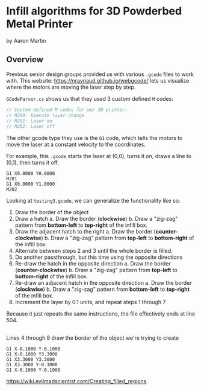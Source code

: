 # Infill algorithms for 3D Powderbed Metal Printer
by Aaron Martin

## Overview
Previous senior design groups provided us with various `.gcode` files to work with. 
This website: https://nraynaud.github.io/webgcode/ lets us visualize where the motors are moving the laser step by step.

`GCodeParser.cs` shows us that they used 3 custom defined `M` codes:
```c
// Custom defined M codes for our 3D printer: 
// M200: Execute layer change
// M201: Laser on
// M202: Laser off
```
The other gcode type they use is the `G1` code, which tells the motors to move the laser at a constant velocity to the coordinates. 

For example, this `.gcode` starts the laser at (0,0), turns it on, draws a line to (0,1), then turns it off.
```gcode
G1 X0.0000 Y0.0000
M201
G1 X0.0000 Y1.0000
M202
```

Looking at `testing3.gcode`, we can generalize the functionality like so:
1. Draw the border of the object
2. Draw a hatch
    a. Draw the border (**clockwise**)
    b. Draw a "zig-zag" pattern from **bottom-left** to **top-right** of the infill box.
3. Draw the adjacent hatch to the right
    a. Draw the border (**counter-clockwise**)
    b. Draw a "zig-zag" pattern from **top-left** to **bottom-right** of the infill box.
4. Alternate between steps 2 and 3 until the whole border is filled.
5. Do another passthrough, but this time using the opposite directions
6. Re-draw the hatch in the opposite direction
    a. Draw the border (**counter-clockwise**)
    b. Draw a "zig-zag" pattern from **top-left** to **bottom-right** of the infill box.
7. Re-draw an adjacent hatch in the opposite direction
    a. Draw the border (**clockwise**)
    b. Draw a "zig-zag" pattern from **bottom-left** to **top-right** of the infill box.
8. Increment the layer by 0.1 units, and repeat steps 1 through 7

Because it just repeats the same instructions, the file effectively ends at line 504.

## 

Lines 4 through 8 draw the border of the object we're trying to create
```gcode
G1 X-0.1000 Y-0.1000
G1 X-0.1000 Y3.3000
G1 X3.3000 Y3.3000
G1 X3.3000 Y-0.1000
G1 X-0.1000 Y-0.1000
```

https://wiki.evilmadscientist.com/Creating_filled_regions